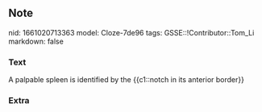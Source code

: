 ## Note
nid: 1661020713363
model: Cloze-7de96
tags: GSSE::!Contributor::Tom_Li
markdown: false

### Text
<div>
  A palpable spleen is identified by the {{c1::notch in its
  anterior border}}
</div>

### Extra

